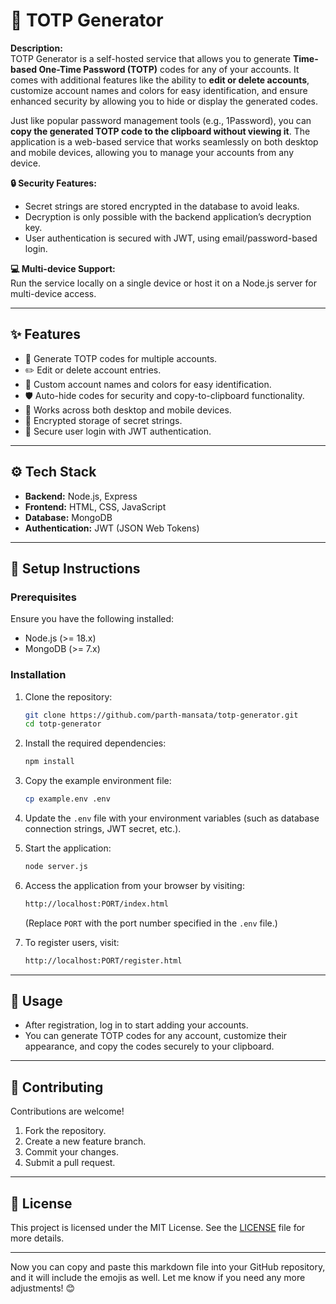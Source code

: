 # 🔑 TOTP Generator

**Description:**  
TOTP Generator is a self-hosted service that allows you to generate **Time-based One-Time Password (TOTP)** codes for any of your accounts. It comes with additional features like the ability to **edit or delete accounts**, customize account names and colors for easy identification, and ensure enhanced security by allowing you to hide or display the generated codes.

Just like popular password management tools (e.g., 1Password), you can **copy the generated TOTP code to the clipboard without viewing it**. The application is a web-based service that works seamlessly on both desktop and mobile devices, allowing you to manage your accounts from any device.

**🔒 Security Features:**
- Secret strings are stored encrypted in the database to avoid leaks.
- Decryption is only possible with the backend application’s decryption key.
- User authentication is secured with JWT, using email/password-based login.

**💻 Multi-device Support:**  
Run the service locally on a single device or host it on a Node.js server for multi-device access.

---

## ✨ Features
- 🔐 Generate TOTP codes for multiple accounts.
- ✏️ Edit or delete account entries.
- 🎨 Custom account names and colors for easy identification.
- 🛡️ Auto-hide codes for security and copy-to-clipboard functionality.
- 📱 Works across both desktop and mobile devices.
- 🔑 Encrypted storage of secret strings.
- 🔐 Secure user login with JWT authentication.

---

## ⚙️ Tech Stack
- **Backend:** Node.js, Express
- **Frontend:** HTML, CSS, JavaScript
- **Database:** MongoDB
- **Authentication:** JWT (JSON Web Tokens)

---

## 🚀 Setup Instructions

### Prerequisites
Ensure you have the following installed:
- Node.js (>= 18.x)
- MongoDB (>= 7.x)

### Installation
1. Clone the repository:
   ```bash
   git clone https://github.com/parth-mansata/totp-generator.git
   cd totp-generator
   ```

2. Install the required dependencies:
   ```bash
   npm install
   ```

3. Copy the example environment file:
   ```bash
   cp example.env .env
   ```

4. Update the `.env` file with your environment variables (such as database connection strings, JWT secret, etc.).

5. Start the application:
   ```bash
   node server.js
   ```

6. Access the application from your browser by visiting:
   ```bash
   http://localhost:PORT/index.html
   ```
   (Replace `PORT` with the port number specified in the `.env` file.)

7. To register users, visit:
   ```bash
   http://localhost:PORT/register.html
   ```

---

## 📖 Usage
- After registration, log in to start adding your accounts.
- You can generate TOTP codes for any account, customize their appearance, and copy the codes securely to your clipboard.

---

## 🤝 Contributing
Contributions are welcome!
1. Fork the repository.
2. Create a new feature branch.
3. Commit your changes.
4. Submit a pull request.

---

## 📜 License
This project is licensed under the MIT License. See the [LICENSE](LICENSE) file for more details.

---

Now you can copy and paste this markdown file into your GitHub repository, and it will include the emojis as well. Let me know if you need any more adjustments! 😊